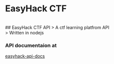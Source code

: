 # EasyHack CTF
<br>
## EasyHack CTF API
> A ctf learning platfrom API
<br>
> Written in nodejs

### API documentaion at
[easyhack-api-docs](https://easyhack-ctf-docs.surge.sh)
